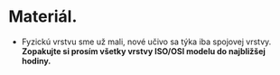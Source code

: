 # Materiál.
- Fyzickú vrstvu sme už mali, nové učivo sa týka iba spojovej vrstvy. **Zopakujte si prosím všetky vrstvy ISO/OSI modelu do najbližšej hodiny.**

